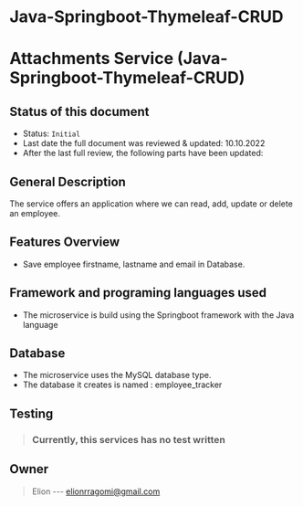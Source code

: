 # Java-Springboot-Thymeleaf-CRUD

# Attachments Service (Java-Springboot-Thymeleaf-CRUD)

## Status of this document

* Status: `Initial`
* Last date the full document was reviewed & updated: 10.10.2022
* After the last full review, the following parts have been updated:


## General Description

The service offers an application where we can read, add, update or delete an employee.


## Features Overview 

* Save employee firstname, lastname and email in Database.

## Framework and programing languages used

* The microservice is build using the Springboot framework with the Java language

## Database

* The microservice uses the MySQL database type.
* The database it creates is named : employee_tracker


## Testing

> ### Currently, this services has no test written


## Owner

> Elion --- elionrragomi@gmail.com 

